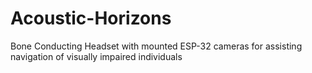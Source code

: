 # Acoustic-Horizons
Bone Conducting Headset with mounted ESP-32 cameras for assisting navigation of visually impaired individuals
